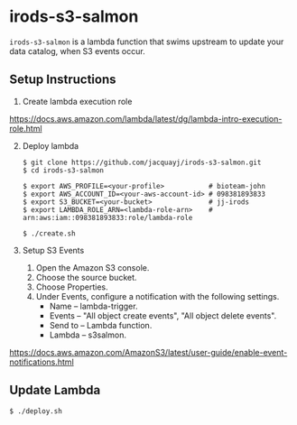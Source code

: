 # irods-s3-salmon

`irods-s3-salmon` is a lambda function that swims upstream to update your data catalog, when S3 events occur. 

## Setup Instructions

1. Create lambda execution role

https://docs.aws.amazon.com/lambda/latest/dg/lambda-intro-execution-role.html

2. Deploy lambda
    
    ```
    $ git clone https://github.com/jacquayj/irods-s3-salmon.git
    $ cd irods-s3-salmon

    $ export AWS_PROFILE=<your-profile>           # bioteam-john
    $ export AWS_ACCOUNT_ID=<your-aws-account-id> # 098381893833
    $ export S3_BUCKET=<your-bucket>              # jj-irods
    $ export LAMBDA_ROLE_ARN=<lambda-role-arn>    # arn:aws:iam::098381893833:role/lambda-role

    $ ./create.sh
    ```

3. Setup S3 Events

    1. Open the Amazon S3 console.
    2. Choose the source bucket.
    3. Choose Properties.
    4. Under Events, configure a notification with the following settings.
        * Name – lambda-trigger.
        * Events – "All object create events", "All object delete events".
        * Send to – Lambda function.
        * Lambda – s3salmon.

https://docs.aws.amazon.com/AmazonS3/latest/user-guide/enable-event-notifications.html

## Update Lambda

```
$ ./deploy.sh
```
